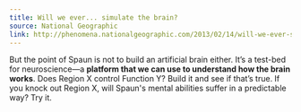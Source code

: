 ```yaml
---
title: Will we ever... simulate the brain?
source: National Geographic
link: http://phenomena.nationalgeographic.com/2013/02/14/will-we-ever-simulate-the-brain/
---
```

But the point of Spaun is not to build an artificial brain either.
It’s a test-bed for neuroscience—a **platform that we can use
to understand how the brain works**.
Does Region X control Function Y?
Build it and see if that’s true.
If you knock out Region X, will Spaun's mental abilities
suffer in a predictable way? Try it.
